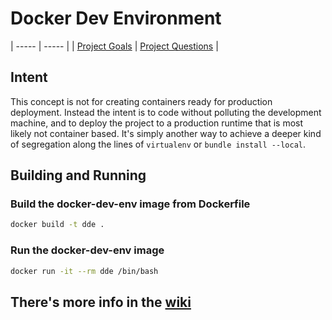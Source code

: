 # Docker Dev Environment

| ----- | ----- |
| [Project Goals](wiki/Project-Goals) | [Project Questions](wiki/Project-Questions) |

## Intent

This concept is not for creating containers ready for production deployment. Instead the intent is to code without polluting the development machine, and to deploy the project to a production runtime that is most likely not container based. It's simply another way to achieve a deeper kind of segregation along the lines of `virtualenv` or `bundle install --local`.

## Building and Running

### Build the docker-dev-env image from Dockerfile

```sh
docker build -t dde .
```

### Run the docker-dev-env image

```sh
docker run -it --rm dde /bin/bash
```

##  There's more info in the [wiki](https://github.com/blitterated/docker_dev_env/wiki)
